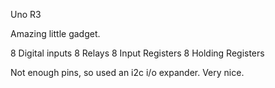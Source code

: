 

Uno R3

Amazing little gadget.

8 Digital inputs
8 Relays
8 Input Registers
8 Holding Registers

Not enough pins, so used an i2c i/o expander.
Very nice.




